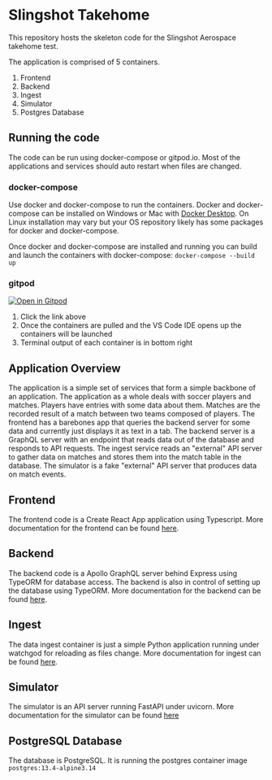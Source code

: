 # Slingshot Takehome
This repository hosts the skeleton code for the Slingshot Aerospace takehome test.

The application is comprised of 5 containers.
1. Frontend
1. Backend
1. Ingest
1. Simulator
1. Postgres Database

## Running the code
The code can be run using docker-compose or gitpod.io.  Most of the applications and services should auto restart when files are changed.

### docker-compose
Use docker and docker-compose to run the containers.  Docker and docker-compose can be installed on Windows or Mac with [Docker Desktop](https://www.docker.com/products/docker-desktop).  On Linux installation may vary but your OS repository likely has some packages for docker and docker-compose.

Once docker and docker-compose are installed and running you can build and launch the containers with docker-compose: `docker-compose --build up`

### gitpod
[![Open in Gitpod](https://gitpod.io/button/open-in-gitpod.svg)](https://gitpod.io/#https://github.com/slingshot-aerospace-inc/engineeringtakehome)

1. Click the link above
1. Once the containers are pulled and the VS Code IDE opens up the containers will be launched
1. Terminal output of each container is in bottom right

## Application Overview
The application is a simple set of services that form a simple backbone of an application.  The application as a whole deals with soccer players and matches.  Players have entries with some data about them.  Matches are the recorded result of a match between two teams composed of players.  The frontend has a barebones app that queries the backend server for some data and currently just displays it as text in a tab.  The backend server is a GraphQL server with an endpoint that reads data out of the database and responds to API requests.  The ingest service reads an "external" API server to gather data on matches and stores them into the match table in the database.  The simulator is a fake "external" API server that produces data on match events.

## Frontend
The frontend code is a Create React App application using Typescript.  More documentation for the frontend can be found [here](frontend).

## Backend
The backend code is a Apollo GraphQL server behind Express using TypeORM for database access.  The backend is also in control of setting up the database using TypeORM.  More documentation for the backend can be found [here](backend).

## Ingest
The data ingest container is just a simple Python application running under watchgod for reloading as files change.  More documentation for ingest can be found [here](ingest).

## Simulator
The simulator is an API server running FastAPI under uvicorn.  More documentation for the simulator can be found [here](simulator)

## PostgreSQL Database
The database is PostgreSQL.  It is running the postgres container image `postgres:13.4-alpine3.14`
